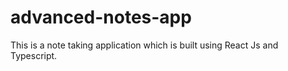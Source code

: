 # advanced-notes-app
This is a note taking application which is built using React Js and Typescript.
